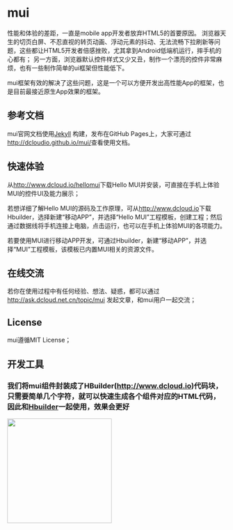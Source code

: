 mui
===

性能和体验的差距，一直是mobile app开发者放弃HTML5的首要原因。 浏览器天生的切页白屏、不忍直视的转页动画、浮动元素的抖动、无法流畅下拉刷新等问题，这些都让HTML5开发者倍感挫败，尤其拿到Android低端机运行，摔手机的心都有； 另一方面，浏览器默认控件样式又少又丑，制作一个漂亮的控件非常麻烦，也有一些制作简单的ui框架但性能低下。

mui框架有效的解决了这些问题，这是一个可以方便开发出高性能App的框架，也是目前最接近原生App效果的框架。

参考文档
------
mui官网文档使用[Jekyll](http://jekyllrb.com) 构建，发布在GitHub Pages上，大家可通过<http://dcloudio.github.io/mui/>查看使用文档。

快速体验
--------
从<http://www.dcloud.io/hellomui>下载Hello MUI并安装，可直接在手机上体验MUI的控件UI及能力展示；

若想详细了解Hello MUI的源码及工作原理，可从<http://www.dcloud.io>下载Hbuilder，选择新建“移动APP”，并选择“Hello MUI”工程模板，创建工程；然后通过数据线将手机连接上电脑，点击运行，也可以在手机上体验MUI的各项能力。

若要使用MUI进行移动APP开发，可通过Hbuilder，新建“移动APP”，并选择“MUI”工程模板，该模板已内置MUI相关的资源文件。

在线交流
--------
若你在使用过程中有任何经验、想法、疑惑，都可以通过 <http://ask.dcloud.net.cn/topic/mui> 发起文章，和mui用户一起交流；

License
-------

mui遵循MIT License；

开发工具
-------
### 我们将mui组件封装成了HBuilder(http://www.dcloud.io)代码块，只需要简单几个字符，就可以快速生成各个组件对应的HTML代码，因此和[Hbuilder](http://www.dcloud.io)一起使用，效果会更好

<a href="http://www.dcloud.io/" target="_blank">
<img src="http://www.dcloud.io/img/text-b.png" width="240" />
</a>
